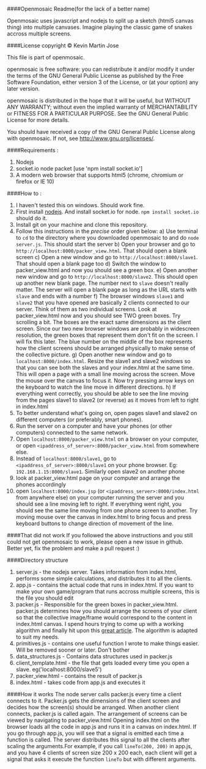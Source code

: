 ####Openmosaic Readme(for the lack of a better name)

Openmosaic uses javascript and nodejs to split up a sketch (html5 canvas thing) into multiple canvases. Imagine playing the classic game of snakes accross multiple screens.

####License
copyright © Kevin Martin Jose

This file is part of openmosaic.

openmosaic is free software: you can redistribute it and/or modify
it under the terms of the GNU General Public License as published by
the Free Software Foundation, either version 3 of the License, or
(at your option) any later version.

openmosaic is distributed in the hope that it will be useful,
but WITHOUT ANY WARRANTY; without even the implied warranty of
MERCHANTABILITY or FITNESS FOR A PARTICULAR PURPOSE.  See the
GNU General Public License for more details.

You should have received a copy of the GNU General Public License
along with openmosaic.  If not, see <http://www.gnu.org/licenses/>.

####Requirements :

1) Nodejs
2) socket.io node packet [use 'npm install socket.io']
2) A modern web browser that supports html5 (chrome, chromium or firefox or IE 10)

####How to :

1) I haven't tested this on windows. Should work fine.
2) First install [nodejs](http://nodejs.org/). And install socket.io for node. `npm install socket.io` should do it.
3) Install git on your machine and clone this repository.
4) Follow this instructions in the *precise* order given below: 
    a) Use terminal to `cd` to the directory where you downloaded openmosaic to and do `node server.js`. This should start the server
    b) Open your browser and go to `http://localhost:8000/packer_view.html`. That should open a blank screen
    c) Open a new window and go to `http://localhost:8000/slave1`. That should open a blank page too
    d) Switch the window to packer_view.html and now you should see a green box.
    e) Open another new window and go to `http://localhost:8000/slave2`. This should open up another new blank page. The number next to `slave` doesn't really matter. The server will open a blank page as long as the URL starts with `slave` and ends with a number
    f) The browser windows `slave1` and `slave2` that you have opened are basically 2 clients connected to our server. Think of them as two individual screens. Look at packer_view.html now and you should see TWO green boxes. Try scrolling a bit. The boxes are the exact same dimensions as the client screen. Since our two new browser windows are probably in widescreen resolution, the green boxes that represent them don't fit on the screen. I will fix this later. The blue number on the middle of the box represents how the client screens should be arranged physically to make sense of the collective picture.
    g) Open another new window and go to `localhost:8000/index.html`. Resize the slave1 and slave2 windows so that you can see both the slaves and your index.html at the same time. This will open a page with a small line moving across the screen. Move the mouse over the canvas to focus it. Now try pressing arrow keys on the keyboard to watch the line move in different directions.
    h) If everything went correctly, you should be able to see the line moving from the pages slave1 to slave2 (or reverse) as it moves from left to right in index.html
5) To better understand what's going on, open pages slave1 and slave2 on different computers (or preferably, smart phones).
6) Run the server on a computer and have your phones (or other computers) connected to the same network.
7) Open `localhost:8000/packer_view.html` on a browser on your computer, or open `<ipaddress_of_server>:8000/packer_view.html` from somewhere else.
8) Instead of `localhost:8000/slave1`, go to `<ipaddress_of_server>:8000/slave1` on your phone browser. Eg: `192.168.1.15:8000/slave1`. Similarly open slave2 on another phone
9) look at packer_view.html page on your computer and arrange the phones accordingly
10) open `localhost:8000/index.jsp` (or `<ipaddress_server>:8000/index.html` from anywhere else) on your computer running the server and you should see a line moving left to right. If everything went right, you should see the same line moving from one phone screen to another. Try moving mouse over the canvas in index.html to bring focus and press keyboard buttons to change direction of movement of the line.

####That did not work
If you followed the above instructions and you still could not get openmosaic to work, please open a new issue in github. Better yet, fix the problem and make a pull request :)

####Directory structure
1) server.js - the nodejs server. Takes information from index.html, performs some simple calculations, and distributes it to all the clients.
2) app.js - contains the actual code that runs in index.html. If you want to make your own game/program that runs accross multiple screens, this is the file you should edit
3) packer.js - Responsible for the green boxes in packer_view.html. packer.js determines how you should arrange the screens of your client so that the collective image/frame would correspond to the content in index.html canvas. I spend hours trying to come up with a working algorithm and finally hit upon this [great article](http://www.codeproject.com/Articles/210979/Fast-optimizing-rectangle-packing-algorithm-for-bu). The algorithm is adapted to suit my needs.
4) primitives.js - contains one useful function I wrote to make things easier. Will be removed sooner or later. Don't bother
5) data_structures.js - Contains data structures used in packer.js
6) client_template.html - the file that gets loaded every time you open a slave. eg('localhost:8000/slave5')
7) packer_view.html - contains the result of packer.js
8) index.html - takes code from app.js and executes it

####How it works
The node server calls packer.js every time a client connects to it. Packer.js gets the dimensions of the client screen and decides how the screen(s) should be arranged. When another client connects, packer.js is called again. The arrangement of screens can be viewed by navigating to packer_view.html
Opening index.html on the browser loads all the code in app.js and runs it in a canvas on index.html. If you go through app.js, you will see that a signal is emitted each time a function is called. The server distributes this signal to all the clients after scaling the arguments.For example, if you call `lineTo(200, 200)` in app.js, and you have 4 clients of screen size 200 x 200 each, each client will get a signal that asks it execute the function `lineTo` but with different arguments. 